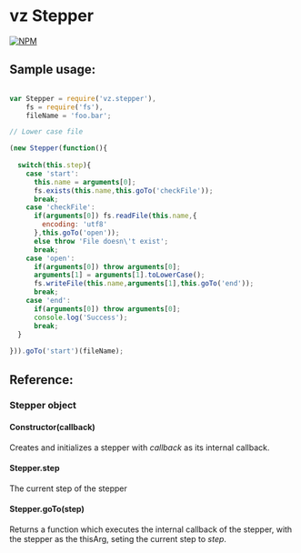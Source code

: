 # vz Stepper

[![NPM](https://nodei.co/npm/vz.collection.png?downloads=true)](https://nodei.co/npm/vz.collection/)

## Sample usage:

```javascript

var Stepper = require('vz.stepper'),
    fs = require('fs'),
    fileName = 'foo.bar';

// Lower case file

(new Stepper(function(){
  
  switch(this.step){
    case 'start':
      this.name = arguments[0];
      fs.exists(this.name,this.goTo('checkFile'));
      break;
    case 'checkFile':
      if(arguments[0]) fs.readFile(this.name,{
        encoding: 'utf8'
      },this.goTo('open'));
      else throw 'File doesn\'t exist';
      break;
    case 'open':
      if(arguments[0]) throw arguments[0];
      arguments[1] = arguments[1].toLowerCase();
      fs.writeFile(this.name,arguments[1],this.goTo('end'));
      break;
    case 'end':
      if(arguments[0]) throw arguments[0];
      console.log('Success');
      break;
  }
  
})).goTo('start')(fileName);

```

## Reference:

### Stepper object

#### Constructor(callback)

Creates and initializes a stepper with *callback* as its internal callback.

#### Stepper.step

The current step of the stepper

#### Stepper.goTo(step)

Returns a function which executes the internal callback of the stepper, with the stepper as the thisArg, seting the current step to *step*.
